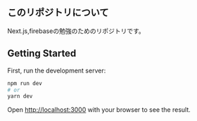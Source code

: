## このリポジトリについて

Next.js,firebaseの勉強のためのリポジトリです。

## Getting Started

First, run the development server:

```bash
npm run dev
# or
yarn dev
```

Open [http://localhost:3000](http://localhost:3000) with your browser to see the result.
